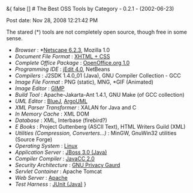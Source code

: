 &{<nil> false <nil> <nil> [] <nil> <nil> <nil> <nil> # The Best OSS Tools by Category - 0.2.1 - (2002-06-23)

Post date: Nov 28, 2008 12:21:42 PM

The stared (*) tools are not completely open source, though free in some sense.

*   *Browser* : \*[Netscape 6.2.3](https://www.netscape.com/), Mozilla 1.0
*   *Document File Format* : [XHTML + CSS](https://www.w3c.org/)
*   *Complete Office Package* : [OpenOffice.org 1.0](https://www.openoffice.org/)
*   *Programming IDE* : [jEdit 4.0](https://www.jedit.org/), NetBeans
*   *Compilers* : J2SDK 1.4.0_01 (Java), GNU Compiler Collection - GCC
*   *Image File Format* : PNG (static), MNG, \*GIF (Animated)
*   *Image Editor* : [GIMP](https://www.gimp.org/)
*   *Build Tool* : Apache-Jakarta-Ant 1.4.1, GNU Make (of GCC collection)
*   *UML Editor* : [BlueJ](https://www.bluej.org/), [ArgoUML](https://www.argouml.org/)
*   *XML Parser Transformer* : XALAN for Java and C
*   *In Memory Cache* : XML DOM
*   *Database* : XML, Interbase (firebird?)
*   *E Books* : Project Guttenberg (ASCII Text), HTML Writers Guild (XML)
*   *Utilities (Compression, Converters...)* : MinGW, GnuWin32 utilities (Source Forge)
*   *Operating System* : [Linux](https://www.linux.org/)
*   *Application Server* : [JBoss 3.0 (Java)](https://www.jboss.org/)
*   *Compiler Compiler* : [JavaCC 2.0](https://www.metamata.com/)
*   *Security Architecture* : [GNU Privacy Gaurd](https://www.gnupg.org/)
*   *Servlet Container* : Apache Tomcat
*   *Web Server* : [Apache](https://www.apache.org/)
*   *Test Harness* : [JUnit (Java)](https://www.junit.org/)
}
